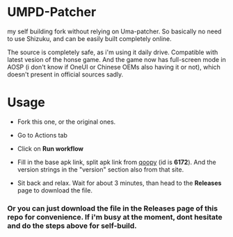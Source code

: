 # UMPD-Patcher
my self building fork without relying on Uma-patcher. So basically no need to use Shizuku, and can be easily built completely online.

The source is completely safe, as i'm using it daily drive.
Compatible with latest vesion of the honse game. And the game now has full-screen mode in AOSP (i don't know if OneUI or Chinese OEMs also having it or not), which doesn't present in official sources sadly.

# Usage
* Fork this one, or the original ones.

* Go to Actions tab

* Click on **Run workflow**

* Fill in the base apk link, split apk link from [qoopy](https://qoopy.leadrdrk.com/) (id is **6172**). And the version strings in the "version" section also from that site.

* Sit back and relax. Wait for about 3 minutes, than head to the **Releases** page to download the file.

### Or you can just download the file in the **Releases** page of this repo for convenience. If i'm busy at the moment, dont hesitate and do the steps above for self-build.
